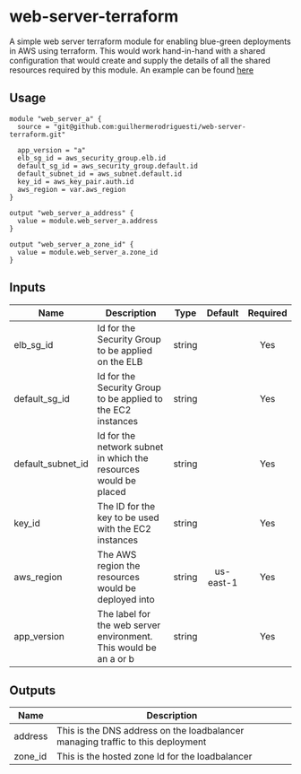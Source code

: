 # web-server-terraform
A simple web server terraform module for enabling blue-green deployments in AWS using terraform. This would work hand-in-hand with a shared configuration that would create and supply the details of all the shared resources required by this module. An example can be found [here](https://github.com/guilhermerodriguesti/hashicorp-terraform)


## Usage
```
module "web_server_a" {
  source = "git@github.com:guilhermerodriguesti/web-server-terraform.git"

  app_version = "a"
  elb_sg_id = aws_security_group.elb.id
  default_sg_id = aws_security_group.default.id
  default_subnet_id = aws_subnet.default.id
  key_id = aws_key_pair.auth.id
  aws_region = var.aws_region
}

output "web_server_a_address" {
  value = module.web_server_a.address
}

output "web_server_a_zone_id" {
  value = module.web_server_a.zone_id
}
```

## Inputs

| Name | Description | Type | Default | Required |
|------|-------------|:----:|:-----:|:-----:|
| elb_sg_id | Id for the Security Group to be applied on the ELB | string | | Yes |
| default_sg_id | Id for the Security Group to be applied to the EC2 instances | string | | Yes |
| default_subnet_id | Id for the network subnet in which the resources would be placed | string | | Yes |
| key_id | The ID for the key to be used with the EC2 instances | string | | Yes |
| aws_region | The AWS region the resources would be deployed into | string | us-east-1 | Yes |
| app_version | The label for the web server environment. This would be an a or b | string | | Yes|

## Outputs

| Name | Description |
|------|-------------|
| address | This is the DNS address on the loadbalancer managing traffic to this deployment |
| zone_id | This is the hosted zone Id for the loadbalancer |

